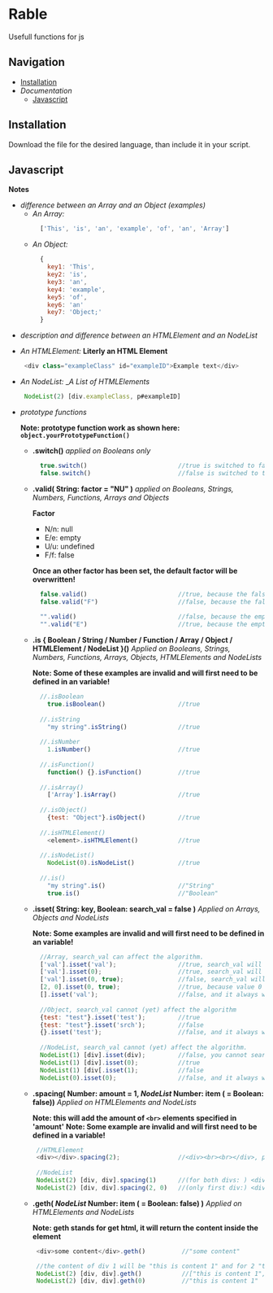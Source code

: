 # Rable

Usefull functions for js

## Navigation
- [Installation](#Installation)
- _Documentation_
  * [Javascript](#Javascript)

## Installation

Download the file for the desired language, than include it in your script.

## Javascript

__Notes__
* _difference between an Array and an Object (examples)_
  - _An Array:_
    ```javascript
      ['This', 'is', 'an', 'example', 'of', 'an', 'Array']
    ```
  - _An Object:_
    ```javascript
      {
        key1: 'This',
        key2: 'is',
        key3: 'an',
        key4: 'example',
        key5: 'of',
        key6: 'an'
        key7: 'Object;'
      }
    ```
* _description and difference between an HTMLElement and an NodeList_
 - _An HTMLElement:_
   __Literly an HTML Element__
   ```javascript
    <div class="exampleClass" id="exampleID">Example text</div>
   ```
 - _An NodeList:_
   __A List of HTMLElements_
   ```javascript
    NodeList(2) [div.exampleClass, p#exampleID]
   ```

* _prototype functions_
  
    __Note: prototype function work as shown here: ```object.yourPrototypeFunction()```__
    
    - __.switch()__
      _applied on Booleans only_
      ```javascript
        true.switch()                         //true is switched to false
        false.switch()                        //false is switched to true
      ```
    - __.valid( String: factor = "NU" )__
      _applied on Booleans, Strings, Numbers, Functions, Arrays and Objects_
      
      __Factor__
        - N/n: null
        - E/e: empty
        - U/u: undefined
        - F/f: false
        
        __Once an other factor has been set, the default factor will be overwritten!__
      
      ```javascript
        false.valid()                         //true, because the false factor has not been set.
        false.valid("F")                      //false, because the false factor has been set.
        
        "".valid()                            //false, because the empty factor has not been set.
        "".valid("E")                         //true, because the empty factor has been set.
      ```
    - __.is { Boolean / String / Number / Function / Array / Object / HTMLElement / NodeList }()__
      _Applied on Booleans, Strings, Numbers, Functions, Arrays, Objects, HTMLElements and NodeLists_
      
      __Note: Some of these examples are invalid and will first need to be defined in an variable!__
      
      ```javascript
        //.isBoolean
          true.isBoolean()                    //true
        
        //.isString
          "my string".isString()              //true
          
        //.isNumber
          1.isNumber()                        //true
          
        //.isFunction()
          function() {}.isFunction()          //true
          
        //.isArray()
          ['Array'].isArray()                 //true
        
        //.isObject()
          {test: "Object"}.isObject()         //true
          
        //.isHTMLElement()
          <element>.isHTMLElement()           //true
          
        //.isNodeList()
          NodeList(0).isNodeList()            //true
          
        //.is()
          "my string".is()                    //"String"
          true.is()                           //"Boolean"
      ```
    - __.isset( String: key, Boolean: search_val = false )__
      _Applied on Arrays, Objects and NodeLists_
      
      __Note: Some examples are invalid and will first need to be defined in an variable!__
      
      ```javascript
        //Array, search_val can affect the algorithm.
        ['val'].isset('val');                 //true, search_val will be true because its searching an array and input is a var
        ['val'].isset(0);                     //true, search_val will be false because its searching an array and input is a number
        ['val'].isset(0, true);               //false, search_val will be true because it has been told so. value 0 doesnt exist
        [2, 0].isset(0, true);                //true, because value 0 exists in array
        [].isset('val');                      //false, and it always will, because it's empty
        
        //Object, search_val cannot (yet) affect the algorithm
        {test: "test"}.isset('test');         //true
        {test: "test"}.isset('srch');         //false
        {}.isset('test');                     //false, and it always will, because it's empty
        
        //NodeList, search_val cannot (yet) affect the algorithm.
        NodeList(1) [div].isset(div);         //false, you cannot search by element name
        NodeList(1) [div].isset(0);           //true
        NodeList(1) [div[.isset(1);           //false
        NodeList(0).isset(0);                 //false, and it always will, because there are no elements in this case
      ```
    - __.spacing( Number: amount = 1, *NodeList* Number: item ( = Boolean: false))__
      _Applied on HTMLElements and NodeLists_
      
      __Note: this will add the amount of ```<br>``` elements specified in 'amount'__
      __Note: Some example are invalid and will first need to be defined in a variable!__
      
      ```javascript
       //HTMLElement
       <div></div>.spacing(2);                //<div><br><br></div>, placed two <br> elements
       
       //NodeList
       NodeList(2) [div, div].spacing(1)      //(for both divs: ) <div><br></div>
       NodeList(2) [div, div].spacing(2, 0)   //(only first div:) <div><br></div>, because you said it to only apply it to the first div
      ```
    - __.geth( *NodeList* Number: item ( = Boolean: false) )__
      _Applied on HTMLElements and NodeLists_
     
      __Note: geth stands for get html, it will return the content inside the element__
     
      ```javascript
       <div>some content</div>.geth()          //"some content"
      
       //the content of div 1 will be "this is content 1" and for 2 "this is content 2"
       NodeList(2) [div, div].geth()           //["this is content 1", "this is content 2"]
       NodeList(2) [div, div].geth(0)          //"this is content 1"
      ```
